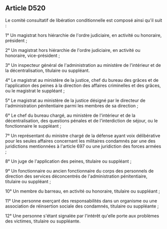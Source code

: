 Article D520
----
Le comité consultatif de libération conditionnelle est composé ainsi qu'il suit
:

1° Un magistrat hors hiérarchie de l'ordre judiciaire, en activité ou honoraire,
président ;

2° Un magistrat hors hiérarchie de l'ordre judiciaire, en activité ou honoraire,
vice-président ;

3° Un inspecteur général de l'administration au ministère de l'intérieur et de
la décentralisation, titulaire ou suppléant.

4° Le magistrat au ministère de la justice, chef du bureau des grâces et de
l'application des peines à la direction des affaires criminelles et des grâces,
ou le magistrat le suppléant ;

5° Le magistrat au ministère de la justice désigné par le directeur de
l'administration pénitentiaire parmi les membres de sa direction ;

6° Le chef du bureau chargé, au ministère de l'intérieur et de la
décentralisation, des questions pénales et de l'interdiction de séjour, ou le
fonctionnaire le suppléant ;

7° Un représentant du ministre chargé de la défense ayant voix délibérative pour
les seules affaires concernant les militaires condamnés par une des juridictions
mentionnées à l'article 697 ou une juridiction des forces armées ;

8° Un juge de l'application des peines, titulaire ou suppléant ;

9° Un fonctionnaire ou ancien fonctionnaire du corps des personnels de direction
des services déconcentrés de l'administration pénitentiaire, titulaire ou
suppléant ;

10° Un membre du barreau, en activité ou honoraire, titulaire ou suppléant ;

11° Une personne exerçant des responsabilités dans un organisme ou une
association de réinsertion sociale des condamnés, titulaire ou suppléante ;

12° Une personne s'étant signalée par l'intérêt qu'elle porte aux problèmes des
victimes, titulaire ou suppléante.
